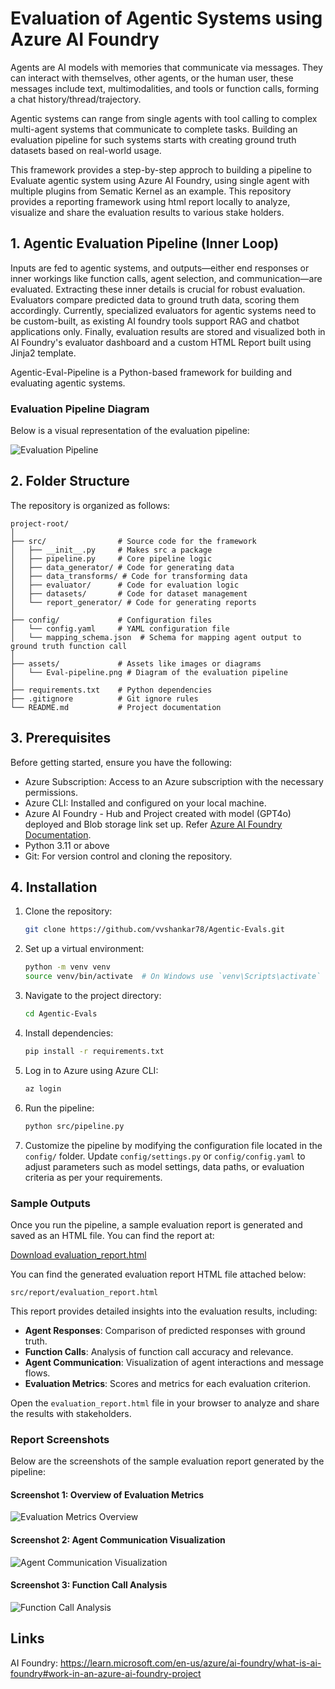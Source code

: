 # Evaluation of Agentic Systems using Azure AI Foundry

Agents are AI models with memories that communicate via messages. They can interact with themselves, other agents, or the human user, these messages include text, multimodalities, and tools or function calls, forming a chat history/thread/trajectory.

Agentic systems can range from single agents with tool calling to complex multi-agent systems that communicate to complete tasks. Building an evaluation pipeline for such systems starts with creating ground truth datasets based on real-world usage. 

This framework provides a step-by-step approch to building a pipeline to Evaluate agentic system using Azure AI Foundry, using single agent with multiple plugins from Sematic Kernel as an example. This repository provides a reporting framework using html report locally to analyze, visualize and share the evaluation results to various stake holders. 

## 1. Agentic Evaluation Pipeline (Inner Loop)
Inputs are fed to agentic systems, and outputs—either end responses or inner workings like function calls, agent selection, and communication—are evaluated.
Extracting these inner details is crucial for robust evaluation. Evaluators compare predicted data to ground truth data, scoring them accordingly. 
Currently, specialized evaluators for agentic systems need to be custom-built, as existing AI foundry tools support RAG and chatbot applications only. 
Finally, evaluation results are stored and visualized both in AI Foundry's evaluator dashboard and a custom HTML Report built using Jinja2 template. 

Agentic-Eval-Pipeline is a Python-based framework for building and evaluating agentic systems.

### Evaluation Pipeline Diagram

Below is a visual representation of the evaluation pipeline:

![Evaluation Pipeline](assets/Eval-pipeline.png)


## 2. Folder Structure

The repository is organized as follows:

```
project-root/
│
├── src/                # Source code for the framework
│   ├── __init__.py     # Makes src a package
│   ├── pipeline.py     # Core pipeline logic
│   ├── data_generator/ # Code for generating data
│   ├── data_transforms/ # Code for transforming data
│   ├── evaluator/      # Code for evaluation logic
│   ├── datasets/       # Code for dataset management
│   └── report_generator/ # Code for generating reports
│
├── config/             # Configuration files
│   └── config.yaml     # YAML configuration file
│   └── mapping_schema.json  # Schema for mapping agent output to ground truth function call
│
├── assets/             # Assets like images or diagrams
│   └── Eval-pipeline.png # Diagram of the evaluation pipeline
│
├── requirements.txt    # Python dependencies
├── .gitignore          # Git ignore rules
└── README.md           # Project documentation
```

## 3. Prerequisites
Before getting started, ensure you have the following:

- Azure Subscription: Access to an Azure subscription with the necessary permissions.
- Azure CLI: Installed and configured on your local machine.
- Azure AI Foundry - Hub and Project created with model (GPT4o) deployed and Blob storage link set up. Refer [Azure AI Foundry Documentation](https://learn.microsoft.com/en-us/azure/ai-foundry/what-is-ai-foundry#work-in-an-azure-ai-foundry-project).
- Python 3.11 or above
- Git: For version control and cloning the repository.


## 4. Installation
1. Clone the repository:
   ```bash
   git clone https://github.com/vvshankar78/Agentic-Evals.git
   ```
2. Set up a virtual environment:
   ```bash
   python -m venv venv
   source venv/bin/activate  # On Windows use `venv\Scripts\activate`
   ```
3. Navigate to the project directory:
   ```bash
   cd Agentic-Evals
   ```
3. Install dependencies:
   ```bash
   pip install -r requirements.txt
   ```
4. Log in to Azure using Azure CLI:
   ```bash
   az login
   ```
5. Run the pipeline:
   ```bash
   python src/pipeline.py
   ```
6. Customize the pipeline by modifying the configuration file located in the `config/` folder. Update `config/settings.py` or `config/config.yaml` to adjust parameters such as model settings, data paths, or evaluation criteria as per your requirements.



### Sample Outputs

Once you run the pipeline, a sample evaluation report is generated and saved as an HTML file. You can find the report at:

[Download evaluation_report.html](src/report/evaluation_report.html)

You can find the generated evaluation report HTML file attached below:
```
src/report/evaluation_report.html
```

This report provides detailed insights into the evaluation results, including:

- **Agent Responses**: Comparison of predicted responses with ground truth.
- **Function Calls**: Analysis of function call accuracy and relevance.
- **Agent Communication**: Visualization of agent interactions and message flows.
- **Evaluation Metrics**: Scores and metrics for each evaluation criterion.

Open the `evaluation_report.html` file in your browser to analyze and share the results with stakeholders.

### Report Screenshots

Below are the screenshots of the sample evaluation report generated by the pipeline:

#### Screenshot 1: Overview of Evaluation Metrics
![Evaluation Metrics Overview](assets/Report-screenshots1.png)


#### Screenshot 2: Agent Communication Visualization
![Agent Communication Visualization](assets/Reports-screenshot2.png)

#### Screenshot 3: Function Call Analysis
![Function Call Analysis](assets/Reports-screenshot3.png)




## Links
AI Foundry: https://learn.microsoft.com/en-us/azure/ai-foundry/what-is-ai-foundry#work-in-an-azure-ai-foundry-project